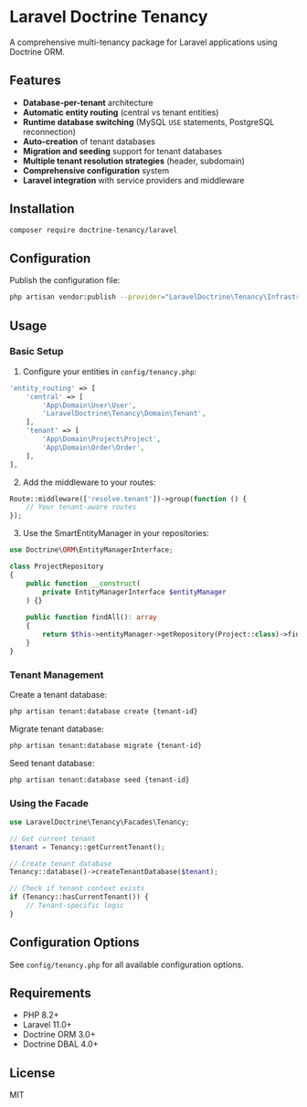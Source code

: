 # Laravel Doctrine Tenancy

A comprehensive multi-tenancy package for Laravel applications using Doctrine ORM.

## Features

- **Database-per-tenant** architecture
- **Automatic entity routing** (central vs tenant entities)
- **Runtime database switching** (MySQL `USE` statements, PostgreSQL reconnection)
- **Auto-creation** of tenant databases
- **Migration and seeding** support for tenant databases
- **Multiple tenant resolution strategies** (header, subdomain)
- **Comprehensive configuration** system
- **Laravel integration** with service providers and middleware

## Installation

```bash
composer require doctrine-tenancy/laravel
```

## Configuration

Publish the configuration file:

```bash
php artisan vendor:publish --provider="LaravelDoctrine\Tenancy\Infrastructure\Providers\TenancyServiceProvider" --tag="tenancy-config"
```

## Usage

### Basic Setup

1. Configure your entities in `config/tenancy.php`:

```php
'entity_routing' => [
    'central' => [
        'App\Domain\User\User',
        'LaravelDoctrine\Tenancy\Domain\Tenant',
    ],
    'tenant' => [
        'App\Domain\Project\Project',
        'App\Domain\Order\Order',
    ],
],
```

2. Add the middleware to your routes:

```php
Route::middleware(['resolve.tenant'])->group(function () {
    // Your tenant-aware routes
});
```

3. Use the SmartEntityManager in your repositories:

```php
use Doctrine\ORM\EntityManagerInterface;

class ProjectRepository
{
    public function __construct(
        private EntityManagerInterface $entityManager
    ) {}
    
    public function findAll(): array
    {
        return $this->entityManager->getRepository(Project::class)->findAll();
    }
}
```

### Tenant Management

Create a tenant database:

```bash
php artisan tenant:database create {tenant-id}
```

Migrate tenant database:

```bash
php artisan tenant:database migrate {tenant-id}
```

Seed tenant database:

```bash
php artisan tenant:database seed {tenant-id}
```

### Using the Facade

```php
use LaravelDoctrine\Tenancy\Facades\Tenancy;

// Get current tenant
$tenant = Tenancy::getCurrentTenant();

// Create tenant database
Tenancy::database()->createTenantDatabase($tenant);

// Check if tenant context exists
if (Tenancy::hasCurrentTenant()) {
    // Tenant-specific logic
}
```

## Configuration Options

See `config/tenancy.php` for all available configuration options.

## Requirements

- PHP 8.2+
- Laravel 11.0+
- Doctrine ORM 3.0+
- Doctrine DBAL 4.0+

## License

MIT
